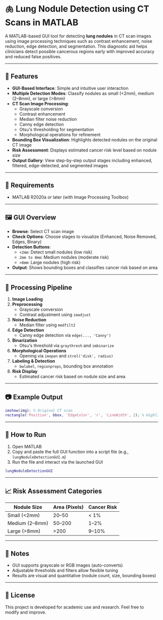 # 🫁 Lung Nodule Detection using CT Scans in MATLAB

A MATLAB-based GUI tool for detecting **lung nodules** in CT scan images using image processing techniques such as contrast enhancement, noise reduction, edge detection, and segmentation. This diagnostic aid helps clinicians detect possible cancerous regions early with improved accuracy and reduced false positives.

---

## 🌟 Features

- **GUI-Based Interface**: Simple and intuitive user interaction
- **Multiple Detection Modes**: Classify nodules as small (<2mm), medium (2–8mm), or large (>8mm)
- **CT Scan Image Processing**:
  - Grayscale conversion
  - Contrast enhancement
  - Median filter noise reduction
  - Canny edge detection
  - Otsu's thresholding for segmentation
  - Morphological operations for refinement
- **Bounding Box Visualization**: Highlights detected nodules on the original CT image
- **Risk Assessment**: Displays estimated cancer risk level based on nodule size
- **Output Gallery**: View step-by-step output stages including enhanced, filtered, edge-detected, and segmented images

---

## 🔧 Requirements

- MATLAB R2020a or later (with Image Processing Toolbox)

---

## 🖼️ GUI Overview

- **Browse**: Select CT scan image
- **Check Options**: Choose stages to visualize (Enhanced, Noise Removed, Edges, Binary)
- **Detection Buttons**:
  - `<2mm`: Detect small nodules (low risk)
  - `2mm to 8mm`: Medium nodules (moderate risk)
  - `>8mm`: Large nodules (high risk)
- **Output**: Shows bounding boxes and classifies cancer risk based on area

---

## 🧪 Processing Pipeline

1. **Image Loading**
2. **Preprocessing**
   - Grayscale conversion
   - Contrast adjustment using `imadjust`
3. **Noise Reduction**
   - Median filter using `medfilt2`
4. **Edge Detection**
   - Canny edge detection via `edge(..., 'Canny')`
5. **Binarization**
   - Otsu's threshold via `graythresh` and `imbinarize`
6. **Morphological Operations**
   - Opening via `imopen` and `strel('disk', radius)`
7. **Labeling & Detection**
   - `bwlabel`, `regionprops`, bounding box annotation
8. **Risk Display**
   - Estimated cancer risk based on nodule size and area

---

## 📷 Example Output

```matlab
imshow(img); % Original CT scan
rectangle('Position', bbox, 'EdgeColor', 'r', 'LineWidth', 2); % Highlight nodules
```

---

## 🚀 How to Run

1. Open MATLAB
2. Copy and paste the full GUI function into a script file (e.g., `lungNoduleDetectionGUI.m`)
3. Run the file and interact via the launched GUI

```matlab
lungNoduleDetectionGUI
```

---

## 📈 Risk Assessment Categories

| Nodule Size      | Area (Pixels) | Cancer Risk |
|------------------|---------------|--------------|
| Small (<2mm)     | 20–50         | < 1%         |
| Medium (2–8mm)   | 50–200        | 1–2%         |
| Large (>8mm)     | >200          | 9–10%        |

---

## 📝 Notes

- GUI supports grayscale or RGB images (auto-converts)
- Adjustable thresholds and filters allow flexible tuning
- Results are visual and quantitative (nodule count, size, bounding boxes)

---

## 📄 License

This project is developed for academic use and research. Feel free to modify and improve.

